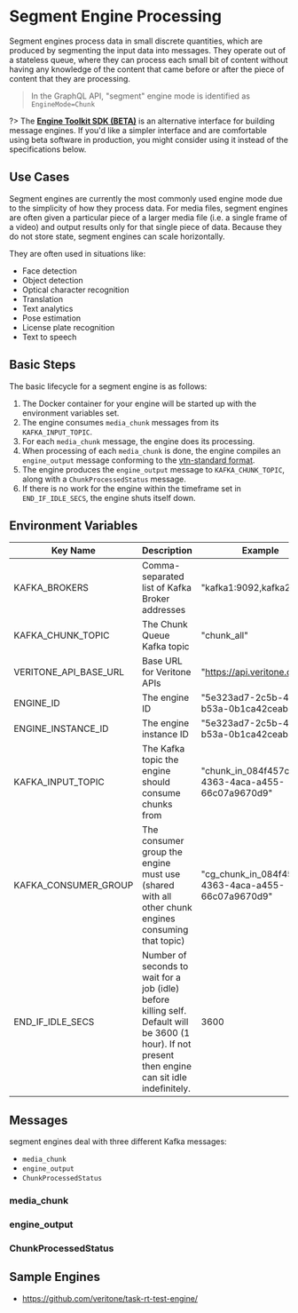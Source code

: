 # Segment Engine Processing

Segment engines process data in small discrete quantities, which are produced by segmenting the input data into messages.
They operate out of a stateless queue, where they can process each small bit of content without having any knowledge of the content that came before or after the piece of content that they are processing.

> In the GraphQL API, "segment" engine mode is identified as `EngineMode=Chunk`

?> The **[Engine Toolkit SDK (BETA)](engines/toolkit/)**
is an alternative interface for building message engines.
If you'd like a simpler interface and are comfortable using beta software in production, 
you might consider using it instead of the specifications below.

## Use Cases

Segment engines are currently the most commonly used engine mode due to the simplicity of how they process data.
For media files, segment engines are often given a particular piece of a larger media file (i.e. a single frame of a video) and output results only for that single piece of data.
Because they do not store state, segment engines can scale horizontally.

They are often used in situations like:

- Face detection
- Object detection
- Optical character recognition
- Translation
- Text analytics
- Pose estimation
- License plate recognition
- Text to speech

## Basic Steps

The basic lifecycle for a segment engine is as follows:

1. The Docker container for your engine will be started up with the environment variables set.
1. The engine consumes `media_chunk` messages from its `KAFKA_INPUT_TOPIC`.
1. For each `media_chunk` message, the engine does its processing.
1. When processing of each `media_chunk` is done, the engine compiles an `engine_output` message conforming to the [vtn-standard format](/engines/standards/engine-output/).
1. The engine produces the `engine_output` message to `KAFKA_CHUNK_TOPIC`, along with a `ChunkProcessedStatus` message.
1. If there is no work for the engine within the timeframe set in `END_IF_IDLE_SECS`, the engine shuts itself down.

## Environment Variables

| Key Name | Description | Example |
| -------- | ----------- | ------- |
| KAFKA_BROKERS | Comma-separated list of Kafka Broker addresses | "kafka1:9092,kafka2:9092" |
| KAFKA_CHUNK_TOPIC | The Chunk Queue Kafka topic | "chunk_all" |
| VERITONE_API_BASE_URL | Base URL for Veritone APIs | "https://api.veritone.com" |
| ENGINE_ID | The engine ID | "5e323ad7-2c5b-48f6-b53a-0b1ca42ceab3"
| ENGINE_INSTANCE_ID | The engine instance ID | "5e323ad7-2c5b-48f6-b53a-0b1ca42ceab3_324" |
| KAFKA_INPUT_TOPIC | The Kafka topic the engine should consume chunks from | "chunk_in_084f457c-4363-4aca-a455-66c07a9670d9" |
| KAFKA_CONSUMER_GROUP | The consumer group the engine must use (shared with all other chunk engines consuming that topic) | "cg_chunk_in_084f457c-4363-4aca-a455-66c07a9670d9" |
| END_IF_IDLE_SECS | Number of seconds to wait for a job (idle) before killing self.  Default will be 3600 (1 hour). If not present then engine can sit idle indefinitely. | 3600 |

## Messages

segment engines deal with three different Kafka messages:

- `media_chunk`
- `engine_output`
- `ChunkProcessedStatus`

### media_chunk

[](../_messages/media_chunk.md ':include')

### engine_output

[](../_messages/engine_output.md ':include')

### ChunkProcessedStatus

[](../_messages/chunkprocessedstatus.md ':include')

## Sample Engines

- https://github.com/veritone/task-rt-test-engine/
